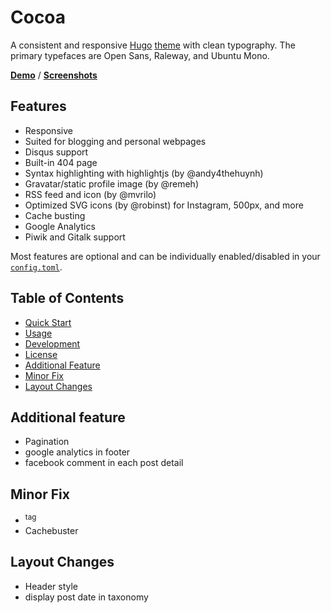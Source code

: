 # Cocoa

A consistent and responsive [Hugo](https://gohugo.io) [theme](https://github.com/spf13/hugoThemes/) with clean typography. The primary typefaces are Open Sans, Raleway, and Ubuntu Mono.

[__Demo__](https://themes.gohugo.io/theme/cocoa/) / [__Screenshots__](https://github.com/nishanths/cocoa-hugo-theme/blob/master/screenshots.md)

## Features

* Responsive
* Suited for blogging and personal webpages
* Disqus support
* Built-in 404 page
* Syntax highlighting with highlightjs (by @andy4thehuynh)
* Gravatar/static profile image (by @remeh)
* RSS feed and icon (by @mvrilo)
* Optimized SVG icons (by @robinst) for Instagram, 500px, and more
* Cache busting
* Google Analytics
* Piwik and Gitalk support

Most features are optional and can be individually enabled/disabled in your [`config.toml`](https://github.com/nishanths/cocoa-hugo-theme/blob/master/exampleSite/config.toml).

## Table of Contents

* [Quick Start](https://github.com/nishanths/cocoa-hugo-theme#quick-start)
* [Usage](https://github.com/nishanths/cocoa-hugo-theme#usage)
* [Development](https://github.com/nishanths/cocoa-hugo-theme#development)
* [License](https://github.com/nishanths/cocoa-hugo-theme#license)
* [Additional Feature](#additional-feature)
* [Minor Fix](#minor-fix)
* [Layout Changes](#layout-changes)

## Additional feature
* Pagination
* google analytics in footer
* facebook comment in each post detail

## Minor Fix
* <sup> tag
* Cachebuster

## Layout Changes
* Header style
* display post date in taxonomy